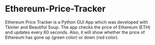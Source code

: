 # Ethereum-Price-Tracker
Ethereum Price Tracker is a Python GUI App which was developed with Tkinter and Beautiful Soup. The app checks the price of Ethereum (ETH) and updates every 60 seconds. Also, it will show whether the price of Ethereum has gone up (green color) or down (red color).
